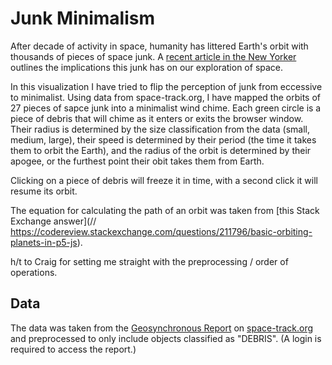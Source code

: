 # Junk Minimalism

After decade of activity in space, humanity has littered Earth's orbit with thousands of pieces of space junk. A [recent article in the New Yorker](https://www.newyorker.com/magazine/2020/09/28/the-elusive-peril-of-space-junk) outlines the implications this junk has on our exploration of space.

In this visualization I have tried to flip the perception of junk from eccessive to minimalist. Using data from space-track.org, I have mapped the orbits of 27 pieces of sapce junk into a minimalist wind chime. Each green circle is a piece of debris that will chime as it enters or exits the browser window. Their radius is determined by the size classification from the data (small, medium, large), their speed is determined by their period (the time it takes them to orbit the Earth), and the radius of the orbit is determined by their apogee, or the furthest point their obit takes them from Earth.

Clicking on a piece of debris will freeze it in time, with a second click it will resume its orbit.

The equation for calculating the path of an orbit was taken from [this Stack Exchange answer](// https://codereview.stackexchange.com/questions/211796/basic-orbiting-planets-in-p5-js).

h/t to Craig for setting me straight with the preprocessing / order of operations.

## Data

The data was taken from the [Geosynchronous Report](https://www.space-track.org/basicspacedata/query/class/satcat/format/html/orderby/NORAD_CAT_ID/PERIOD/1430--1450/CURRENT/Y/DECAY/null-val) on [space-track.org](https://www.space-track.org/) and preprocessed to only include objects classified as "DEBRIS". (A login is required to access the report.)



